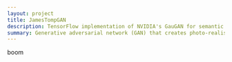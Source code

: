 ```yaml
---
layout: project
title: JamesTompGAN
description: TensorFlow implementation of NVIDIA's GauGAN for semantic image synthesis
summary: Generative adversarial network (GAN) that creates photo-realistic images from input maps of object content
---
```

boom